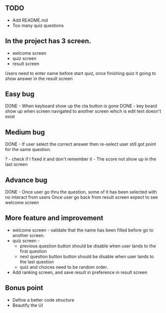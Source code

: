 ## TODO
* Add README.md
* Too many quiz questions



## In the project has 3 screen.

* welcome screen
* quiz screen
* result screen

Users need to enter name before start quiz, once finishing quiz it going to show answer in the result screen

## Easy bug
DONE - When keyboard show up the cta button is gone
DONE - key board show up when screen navigated to another screen which is edit text doesn't exist

## Medium bug
DONE - If user select the correct answer then re-select user still got point for the same question.

? - check if I fixed it and don't remember it - The score not show up in the last screen

## Advance bug
DONE - Once user go thru the question, some of it has been selected with no interact from users
Once user go back from result screen expect to see welcome screen

## More feature and improvement
* welcome screen - validate that the name has been filled before go to another screen.
* quiz screen -
  * previous question button should be disable when user lands to the first question
  * next question button button should be disable when user lands to the last question
  * quiz and choices need to be random order.
* Add ranking screen, and save result in preference in result screen

## Bonus point
* Define a better code structure
* Beautify the UI
